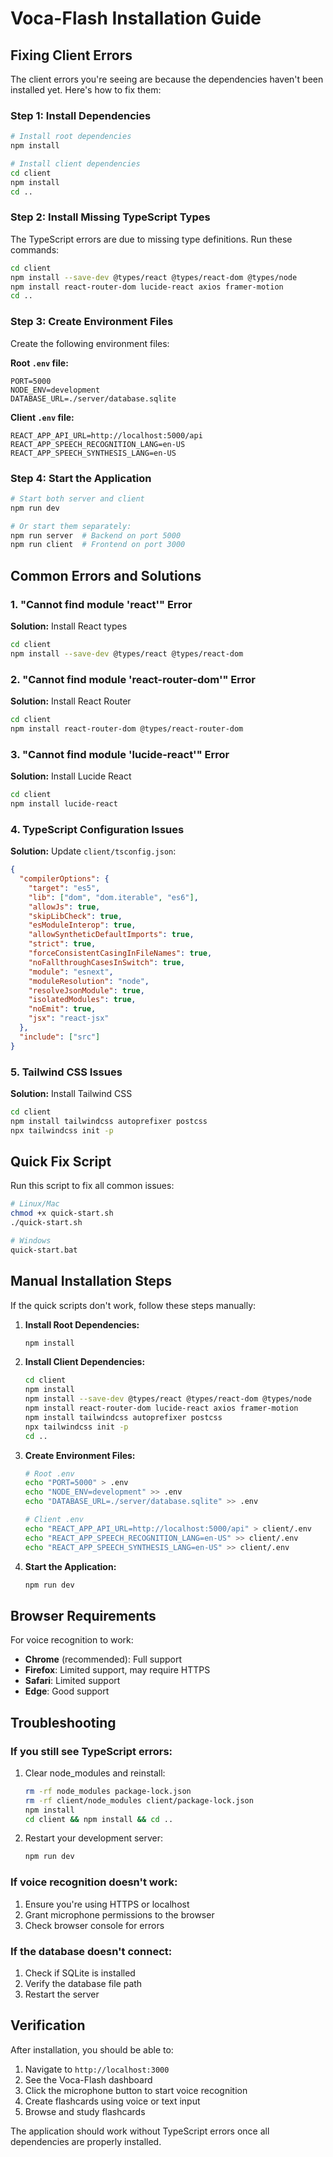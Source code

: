 # Voca-Flash Installation Guide

## Fixing Client Errors

The client errors you're seeing are because the dependencies haven't been installed yet. Here's how to fix them:

### Step 1: Install Dependencies

```bash
# Install root dependencies
npm install

# Install client dependencies
cd client
npm install
cd ..
```

### Step 2: Install Missing TypeScript Types

The TypeScript errors are due to missing type definitions. Run these commands:

```bash
cd client
npm install --save-dev @types/react @types/react-dom @types/node
npm install react-router-dom lucide-react axios framer-motion
cd ..
```

### Step 3: Create Environment Files

Create the following environment files:

**Root `.env` file:**
```
PORT=5000
NODE_ENV=development
DATABASE_URL=./server/database.sqlite
```

**Client `.env` file:**
```
REACT_APP_API_URL=http://localhost:5000/api
REACT_APP_SPEECH_RECOGNITION_LANG=en-US
REACT_APP_SPEECH_SYNTHESIS_LANG=en-US
```

### Step 4: Start the Application

```bash
# Start both server and client
npm run dev

# Or start them separately:
npm run server  # Backend on port 5000
npm run client  # Frontend on port 3000
```

## Common Errors and Solutions

### 1. "Cannot find module 'react'" Error
**Solution:** Install React types
```bash
cd client
npm install --save-dev @types/react @types/react-dom
```

### 2. "Cannot find module 'react-router-dom'" Error
**Solution:** Install React Router
```bash
cd client
npm install react-router-dom @types/react-router-dom
```

### 3. "Cannot find module 'lucide-react'" Error
**Solution:** Install Lucide React
```bash
cd client
npm install lucide-react
```

### 4. TypeScript Configuration Issues
**Solution:** Update `client/tsconfig.json`:
```json
{
  "compilerOptions": {
    "target": "es5",
    "lib": ["dom", "dom.iterable", "es6"],
    "allowJs": true,
    "skipLibCheck": true,
    "esModuleInterop": true,
    "allowSyntheticDefaultImports": true,
    "strict": true,
    "forceConsistentCasingInFileNames": true,
    "noFallthroughCasesInSwitch": true,
    "module": "esnext",
    "moduleResolution": "node",
    "resolveJsonModule": true,
    "isolatedModules": true,
    "noEmit": true,
    "jsx": "react-jsx"
  },
  "include": ["src"]
}
```

### 5. Tailwind CSS Issues
**Solution:** Install Tailwind CSS
```bash
cd client
npm install tailwindcss autoprefixer postcss
npx tailwindcss init -p
```

## Quick Fix Script

Run this script to fix all common issues:

```bash
# Linux/Mac
chmod +x quick-start.sh
./quick-start.sh

# Windows
quick-start.bat
```

## Manual Installation Steps

If the quick scripts don't work, follow these steps manually:

1. **Install Root Dependencies:**
   ```bash
   npm install
   ```

2. **Install Client Dependencies:**
   ```bash
   cd client
   npm install
   npm install --save-dev @types/react @types/react-dom @types/node
   npm install react-router-dom lucide-react axios framer-motion
   npm install tailwindcss autoprefixer postcss
   npx tailwindcss init -p
   cd ..
   ```

3. **Create Environment Files:**
   ```bash
   # Root .env
   echo "PORT=5000" > .env
   echo "NODE_ENV=development" >> .env
   echo "DATABASE_URL=./server/database.sqlite" >> .env
   
   # Client .env
   echo "REACT_APP_API_URL=http://localhost:5000/api" > client/.env
   echo "REACT_APP_SPEECH_RECOGNITION_LANG=en-US" >> client/.env
   echo "REACT_APP_SPEECH_SYNTHESIS_LANG=en-US" >> client/.env
   ```

4. **Start the Application:**
   ```bash
   npm run dev
   ```

## Browser Requirements

For voice recognition to work:
- **Chrome** (recommended): Full support
- **Firefox**: Limited support, may require HTTPS
- **Safari**: Limited support
- **Edge**: Good support

## Troubleshooting

### If you still see TypeScript errors:
1. Clear node_modules and reinstall:
   ```bash
   rm -rf node_modules package-lock.json
   rm -rf client/node_modules client/package-lock.json
   npm install
   cd client && npm install && cd ..
   ```

2. Restart your development server:
   ```bash
   npm run dev
   ```

### If voice recognition doesn't work:
1. Ensure you're using HTTPS or localhost
2. Grant microphone permissions to the browser
3. Check browser console for errors

### If the database doesn't connect:
1. Check if SQLite is installed
2. Verify the database file path
3. Restart the server

## Verification

After installation, you should be able to:
1. Navigate to `http://localhost:3000`
2. See the Voca-Flash dashboard
3. Click the microphone button to start voice recognition
4. Create flashcards using voice or text input
5. Browse and study flashcards

The application should work without TypeScript errors once all dependencies are properly installed. 
